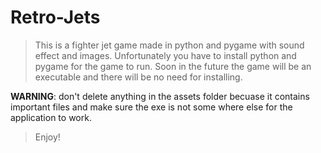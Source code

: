 # Retro-Jets

> This is a fighter jet game made in python and pygame with sound effect and images.
> Unfortunately you have to install python and pygame for the game to run.
> Soon in the future the game will be an executable and there will be no need for installing.

**WARNING**: don't delete anything in the assets folder becuase it contains important files and make sure the exe is not some where else for the application to work.

>Enjoy!
